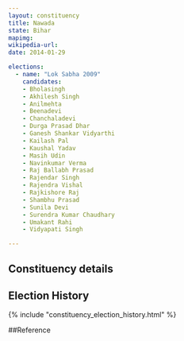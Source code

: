 ```yaml
---
layout: constituency
title: Nawada
state: Bihar
mapimg: 
wikipedia-url: 
date: 2014-01-29

elections: 
  - name: "Lok Sabha 2009"
    candidates: 
    - Bholasingh 
    - Akhilesh Singh 
    - Anilmehta 
    - Beenadevi 
    - Chanchaladevi 
    - Durga Prasad Dhar 
    - Ganesh Shankar Vidyarthi 
    - Kailash Pal 
    - Kaushal Yadav 
    - Masih Udin 
    - Navinkumar Verma 
    - Raj Ballabh Prasad 
    - Rajendar Singh 
    - Rajendra Vishal 
    - Rajkishore Raj 
    - Shambhu Prasad 
    - Sunila Devi 
    - Surendra Kumar Chaudhary 
    - Umakant Rahi 
    - Vidyapati Singh 

---
```

## Constituency details


## Election History
{% include "constituency_election_history.html" %}

##Reference
